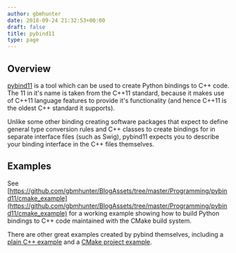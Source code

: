 ```yaml
---
author: gbmhunter
date: 2018-09-24 21:32:53+00:00
draft: false
title: pybind11
type: page
---
```


## Overview

[pybind11](https://github.com/pybind/pybind11) is a tool which can be used to create Python bindings to C++ code. The 11 in it's name is taken from the C++11 standard, because it makes use of C++11 language features to provide it's functionality (and hence C++11 is the oldest C++ standard it supports).

Unlike some other binding creating software packages that expect to define general type conversion rules and C++ classes to create bindings for in separate interface files (such as Swig), pybind11 expects you to describe your binding interface in the C++ files themselves.

## Examples

See [https://github.com/gbmhunter/BlogAssets/tree/master/Programming/pybind11/cmake_example](https://github.com/gbmhunter/BlogAssets/tree/master/Programming/pybind11/cmake_example) for a working example showing how to build Python bindings to C++ code maintained with the CMake build system.

There are other great examples created by pybind themselves, including a [plain C++ example](https://github.com/pybind/python_example) and a [CMake project example](https://github.com/pybind/cmake_example).
